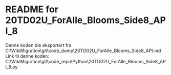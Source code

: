 # README for 20TD02U_ForAlle_Blooms_Side8_API_8
Denne koden ble eksportert fra C:\WikiMigration\git\code_dump\20TD02U_ForAlle_Blooms_Side8_API.md
Link til denne koden: C:\WikiMigration\git\code_repo\Python\20TD02U_ForAlle_Blooms_Side8_API_8.py
